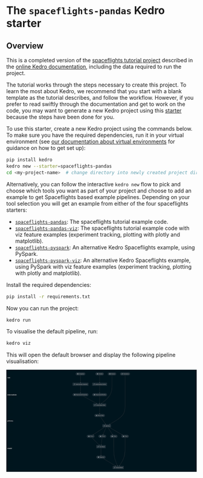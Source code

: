 # The `spaceflights-pandas` Kedro starter

## Overview

This is a completed version of the [spaceflights tutorial project](https://docs.kedro.org/en/stable/tutorial/spaceflights_tutorial.html) described in the [online Kedro documentation](https://docs.kedro.org), including the data required to run the project.

The tutorial works through the steps necessary to create this project. To learn the most about Kedro, we recommend that you start with a blank template as the tutorial describes, and follow the workflow. However, if you prefer to read swiftly through the documentation and get to work on the code, you may want to generate a new Kedro project using this [starter](https://docs.kedro.org/en/stable/kedro_project_setup/starters.html) because the steps have been done for you.

To use this starter, create a new Kedro project using the commands below. To make sure you have the required dependencies, run it in your virtual environment (see [our documentation about virtual environments](https://docs.kedro.org/en/stable/get_started/install.html#virtual-environments) for guidance on how to get set up):

```bash
pip install kedro
kedro new --starter=spaceflights-pandas
cd <my-project-name>  # change directory into newly created project directory
```

Alternatively, you can follow the interactive `kedro new` flow to pick and choose which tools you want as part of your project and choose to add an example to get Spaceflights based example pipelines.
Depending on your tool selection you will get an example from either of the four spaceflights starters:
- [`spaceflights-pandas`](../spaceflights-pandas): The spaceflights tutorial example code.
- [`spaceflights-pandas-viz`](../spaceflights-pandas-viz): The spaceflights tutorial example code with viz feature examples (experiment tracking, plotting with plotly and matplotlib).
- [`spaceflights-pyspark`](../spaceflights-pyspark): An alternative Kedro Spaceflights example, using PySpark.
- [`spaceflights-pyspark-viz`](../spaceflights-pyspark-viz): An alternative Kedro Spaceflights example, using PySpark with viz feature examples (experiment tracking, plotting with plotly and matplotlib).

Install the required dependencies:

```bash
pip install -r requirements.txt
```

Now you can run the project:

```bash
kedro run
```

To visualise the default pipeline, run:
```bash
kedro viz
```

This will open the default browser and display the following pipeline visualisation:

![](./images/pipeline_visualisation_with_layers.png)
